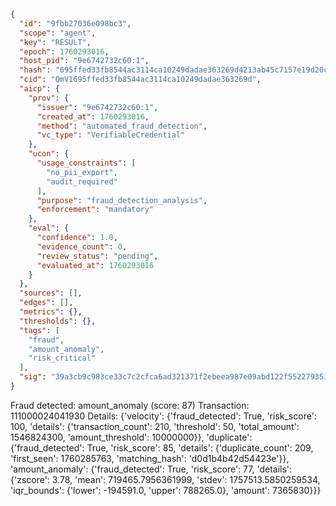 ```json
{
  "id": "9fbb27036e098bc3",
  "scope": "agent",
  "key": "RESULT",
  "epoch": 1760293016,
  "host_pid": "9e6742732c60:1",
  "hash": "695ffed33fb8544ac3114ca10249dadae363269d4213ab45c7157e19d20c4186",
  "cid": "QmV1695ffed33fb8544ac3114ca10249dadae363269d",
  "aicp": {
    "prov": {
      "issuer": "9e6742732c60:1",
      "created_at": 1760293016,
      "method": "automated_fraud_detection",
      "vc_type": "VerifiableCredential"
    },
    "ucon": {
      "usage_constraints": [
        "no_pii_export",
        "audit_required"
      ],
      "purpose": "fraud_detection_analysis",
      "enforcement": "mandatory"
    },
    "eval": {
      "confidence": 1.0,
      "evidence_count": 0,
      "review_status": "pending",
      "evaluated_at": 1760293016
    }
  },
  "sources": [],
  "edges": [],
  "metrics": {},
  "thresholds": {},
  "tags": [
    "fraud",
    "amount_anomaly",
    "risk_critical"
  ],
  "sig": "39a3cb9c983ce33c7c2cfca6ad321371f2ebeea987e09abd122f552279351c27"
}
```

Fraud detected: amount_anomaly (score: 87)
Transaction: 111000024041930
Details: {'velocity': {'fraud_detected': True, 'risk_score': 100, 'details': {'transaction_count': 210, 'threshold': 50, 'total_amount': 1546824300, 'amount_threshold': 10000000}}, 'duplicate': {'fraud_detected': True, 'risk_score': 85, 'details': {'duplicate_count': 209, 'first_seen': 1760285763, 'matching_hash': 'd0d1b4b42d54423e'}}, 'amount_anomaly': {'fraud_detected': True, 'risk_score': 77, 'details': {'zscore': 3.78, 'mean': 719465.7956361999, 'stdev': 1757513.5850259534, 'iqr_bounds': {'lower': -194591.0, 'upper': 788265.0}, 'amount': 7365830}}}
